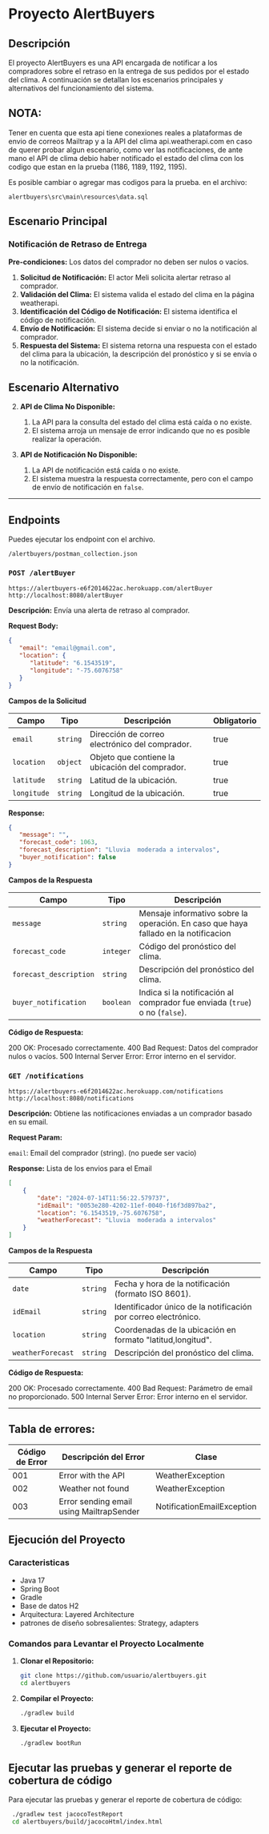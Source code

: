 # Proyecto AlertBuyers

## Descripción

El proyecto AlertBuyers es una API encargada de notificar a los compradores sobre el retraso en la entrega de sus pedidos por el estado del clima. A continuación se detallan los escenarios principales y alternativos del funcionamiento del sistema.

## NOTA:
Tener en cuenta que esta api tiene conexiones reales a plataformas de envio de correos Mailtrap y a la API del clima api.weatherapi.com en caso de querer probar algun escenario, como ver las notificaciones, de ante mano el API de clima debio haber
notificado el estado del clima con los codigo que estan en la prueba (1186, 1189, 1192, 1195).

Es posible cambiar o agregar mas codigos para la prueba. en el archivo: 
```
alertbuyers\src\main\resources\data.sql
```


## Escenario Principal

### Notificación de Retraso de Entrega

**Pre-condiciones:** Los datos del comprador no deben ser nulos o vacíos.

1. **Solicitud de Notificación:** El actor Meli solicita alertar retraso al comprador.
2. **Validación del Clima:** El sistema valida el estado del clima en la página weatherapi.
3. **Identificación del Código de Notificación:** El sistema identifica el código de notificación.
4. **Envío de Notificación:** El sistema decide si enviar o no la notificación al comprador.
5. **Respuesta del Sistema:** El sistema retorna una respuesta con el estado del clima para la ubicación, la descripción del pronóstico y si se envía o no la notificación.

## Escenario Alternativo

2. **API de Clima No Disponible:**
    1. La API para la consulta del estado del clima está caída o no existe.
    2. El sistema arroja un mensaje de error indicando que no es posible realizar la operación.
   


4. **API de Notificación No Disponible:**
    1. La API de notificación está caída o no existe.
    2. El sistema muestra la respuesta correctamente, pero con el campo de envío de notificación en `false`.

----------------------------------------------------------------
## Endpoints
Puedes ejecutar los endpoint con el archivo. 
```
/alertbuyers/postman_collection.json
```


### `POST /alertBuyer`
`https://alertbuyers-e6f2014622ac.herokuapp.com/alertBuyer`
`http://localhost:8080/alertBuyer`

**Descripción:** Envía una alerta de retraso al comprador.

**Request Body:**

```json
{
   "email": "email@gmail.com",
   "location": {
      "latitude": "6.1543519",
      "longitude": "-75.6076758"
   }
}
```
**Campos de la Solicitud**

| Campo     | Tipo     | Descripción                                      | Obligatorio  |
|-----------|----------|--------------------------------------------------|--------------|
| `email`   | `string` | Dirección de correo electrónico del comprador.   | true         |
| `location`| `object` | Objeto que contiene la ubicación del comprador.  | true         |
| `latitude`| `string` | Latitud de la ubicación.                         | true         | 
| `longitude`| `string` | Longitud de la ubicación.                       | true         |



**Response:**
```json
{
   "message": "",
   "forecast_code": 1063,
   "forecast_description": "Lluvia  moderada a intervalos",
   "buyer_notification": false
}
```

**Campos de la Respuesta**

| Campo                 | Tipo      | Descripción                                                                          |
|-----------------------|-----------|--------------------------------------------------------------------------------------|
| `message`             | `string`  | Mensaje informativo sobre la operación.  En caso que haya fallado en la notificacion |
| `forecast_code`       | `integer` | Código del pronóstico del clima.                                                     |
| `forecast_description`| `string`  | Descripción del pronóstico del clima.                                                |
| `buyer_notification`  | `boolean` | Indica si la notificación al comprador fue enviada (`true`) o no (`false`).          |


**Código de Respuesta:**

200 OK: Procesado correctamente.
400 Bad Request: Datos del comprador nulos o vacíos.
500 Internal Server Error: Error interno en el servidor.

### `GET /notifications`
`https://alertbuyers-e6f2014622ac.herokuapp.com/notifications`
`http://localhost:8080/notifications`

**Descripción:**  Obtiene las notificaciones enviadas a un comprador basado en su email.

**Request Param:**

`email`: Email del comprador (string). (no puede ser vacio)

**Response:** Lista de los envios para el Email
```json
[
    {
        "date": "2024-07-14T11:56:22.579737",
        "idEmail": "0053e280-4202-11ef-0040-f16f3d897ba2",
        "location": "6.1543519,-75.6076758",
        "weatherForecast": "Lluvia  moderada a intervalos"
    }
]
```

**Campos de la Respuesta**

| Campo            | Tipo      | Descripción                                                    |
|------------------|-----------|----------------------------------------------------------------|
| `date`           | `string`  | Fecha y hora de la notificación (formato ISO 8601).            |
| `idEmail`        | `string`  | Identificador único de la notificación por correo electrónico. |
| `location`       | `string`  | Coordenadas de la ubicación en formato "latitud,longitud".     |
| `weatherForecast`| `string`  | Descripción del pronóstico del clima.                          |


**Código de Respuesta:**

200 OK: Procesado correctamente.
400 Bad Request: Parámetro de email no proporcionado.
500 Internal Server Error: Error interno en el servidor.

------------------------------------------------------------------
## Tabla de errores:

| Código de Error | Descripción del Error                           | Clase                      |
|-----------------|-------------------------------------------------|----------------------------|
| 001             | Error with the API                              | WeatherException           |
| 002             | Weather not found                               | WeatherException           |
| 003             | Error sending email using MailtrapSender        | NotificationEmailException |




## Ejecución del Proyecto

### Caracteristicas

- Java 17
- Spring Boot
- Gradle
- Base de datos H2
- Arquitectura: Layered Architecture
- patrones de diseño sobresalientes: Strategy, adapters


### Comandos para Levantar el Proyecto Localmente

1. **Clonar el Repositorio:**
   ```bash
   git clone https://github.com/usuario/alertbuyers.git
   cd alertbuyers
   ```
   
2. **Compilar el Proyecto:**
   ```bash
   ./gradlew build
   ```
   
3. **Ejecutar el Proyecto:**
   ```bash
   ./gradlew bootRun
   ```

## Ejecutar las pruebas y generar el reporte de cobertura de código
Para ejecutar las pruebas y generar el reporte de cobertura de código:
   ```bash
    ./gradlew test jacocoTestReport
    cd alertbuyers/build/jacocoHtml/index.html
   ```
